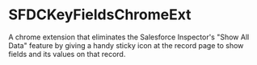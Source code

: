 # SFDCKeyFieldsChromeExt
A chrome extension that eliminates the Salesforce Inspector's "Show All Data" feature by giving a handy sticky icon at the record page to show fields and its values on that record.
